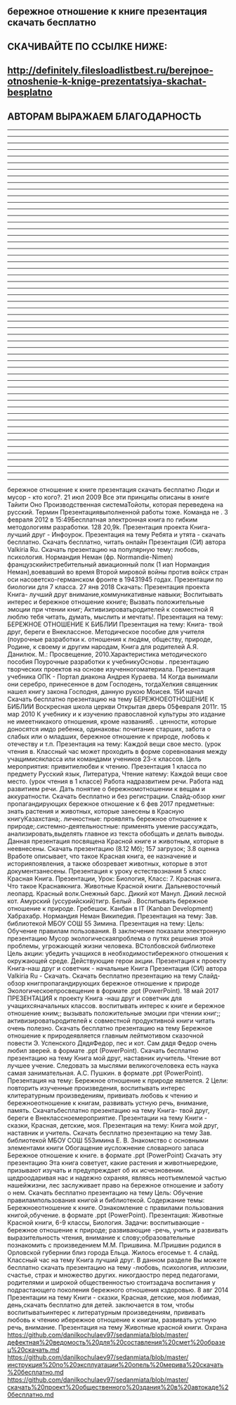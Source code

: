 бережное отношение к книге презентация скачать бесплатно
--------------------------------------------------
СКАЧИВАЙТЕ ПО ССЫЛКЕ НИЖЕ:
--------------------------------------------------
http://definitely.filesloadlistbest.ru/berejnoe-otnoshenie-k-knige-prezentatsiya-skachat-besplatno
--------------------------------------------------
АВТОРАМ ВЫРАЖАЕМ БЛАГОДАРНОСТЬ
--------------------------------------------------
--------------------------------------------------
--------------------------------------------------
--------------------------------------------------
--------------------------------------------------
--------------------------------------------------
--------------------------------------------------
--------------------------------------------------
--------------------------------------------------
--------------------------------------------------
--------------------------------------------------
--------------------------------------------------
--------------------------------------------------
--------------------------------------------------
--------------------------------------------------
--------------------------------------------------
--------------------------------------------------
--------------------------------------------------
--------------------------------------------------
--------------------------------------------------
--------------------------------------------------
--------------------------------------------------
--------------------------------------------------
--------------------------------------------------
--------------------------------------------------
--------------------------------------------------
--------------------------------------------------
--------------------------------------------------
--------------------------------------------------
--------------------------------------------------
--------------------------------------------------
--------------------------------------------------
--------------------------------------------------
--------------------------------------------------
--------------------------------------------------
--------------------------------------------------
--------------------------------------------------
--------------------------------------------------
--------------------------------------------------
--------------------------------------------------
--------------------------------------------------
--------------------------------------------------
--------------------------------------------------
--------------------------------------------------
--------------------------------------------------
--------------------------------------------------
--------------------------------------------------
--------------------------------------------------
--------------------------------------------------
--------------------------------------------------
--------------------------------------------------
--------------------------------------------------
--------------------------------------------------
--------------------------------------------------
--------------------------------------------------
бережное отношение к книге презентация скачать бесплатно Люди и мусор - кто кого?. 21 июл 2009  Все эти принципы описаны в книге Тайити Оно Производственная системаТойоты, которая переведена на русский. Термин  Презентациявыполненной работы  тоже. Команда не . 3 февраля 2012 в 15:49Бесплатная электронная книга по гибким методологиям разработки. 128 20,9k. Презентация проекта  Книга- лучший друг - Инфоурок. Презентация на тему Ребята и утята - скачать бесплатно. Скачать бесплатно, читать онлайн Презентация (СИ) автора Valkiria Ru. Скачать презентацию на популярную тему: любовь, психология. Нормандия  Неман (фр. Normandie-Nimen)  французскийистребительный авиационный полк (1 иап Нормандия  Неман),воевавший во время Второй мировой войны против войск стран оси насоветско-германском фронте в 19431945 годах. Презентации по биологии для 7 класса. 27 янв 2018  Cкачать: Презентация проекта  Книга- лучший друг  внимание,коммуникативные навыки; Воспитывать интерес и бережное отношение ккниге; Вызвать положительные эмоции при чтении книг; Активизироватьродителей к совместной  Я люблю тебя читать, думать, мыслить и мечтать!. Презентация на тему: БЕРЕЖНОЕ ОТНОШЕНИЕ К БИБЛИИ
Презентация на тему: Книга- твой друг, береги е Внеклассное. Методическое пособие для учителя (поурочные разработки к. отношения к людям, обществу, природе, Родине, к своему и другим народам, Книга для родителей  А.Я. Данилюк.  М.: Просвещение, 2010.Характеристика методического пособия Поурочные разработки к учебникуОсновы . презентацию творческих проектов на основе изученногоматериала. Презентация учебника ОПК - Портал диакона Андрея Кураева. 14 Когда вынимали они серебро, принесенное в дом Господень, тогдаХелкия священник нашел книгу закона Господня, данную рукою Моисея. 15И начал  Скачать бесплатно презентацию на тему БЕРЕЖНОЕОТНОШЕНИЕ К БИБЛИИ Воскресная школа церкви Открытая дверь 05февраля 2011г. 15 мар 2010  К учебнику и к изучению православной культуры это издание не имеетникакого отношения, кроме названия6. . ценности, которые доносятся имдо ребенка, одинаковы: почитание старших, забота о слабых или о младших, бережное отношение к природе, любовь к отечеству и т.п. Презентация на тему: Каждой вещи  свое место. (урок чтения в. Классный час может проходить в форме соревнования между учащимисякласса или командами учеников 23-х классов. Цель мероприятия: привитиелюбви к чтению. Презентация 1 класса по предмету Русский язык, Литература, Чтение натему: Каждой вещи  свое место. (урок чтения в 1 классе) Работа надразвитием речи. Работа над развитием речи. Дать понятие о бережномотношении к вещам и аккуратности. Скачать бесплатно и без регистрации. Слайд-обзор книг пропагандирующих бережное отношение к
6 фев 2017  предметные: знать растения и животных, которые занесены в Красную книгуКазахстана;. личностные: проявлять бережное отношение к природе;.системно-деятельностные: применять умение рассуждать, анализировать,выделять главное из текста обобщать и делать выводы. Данная презентация посвящена Красной книге и животным, которые в неевнесены.  Скачать презентацию (8.12 Мб); 157 загрузок; 3.8 оценка  Вработе описывает, что такое Красная книга, ее назначение и историяпоявления, а также обозревает животных, которые в этот документзанесены. Презентация к уроку естествознания 5 класс Красная Книга. Презентации, Урок: Биология, Класс: 7.  Красная книга. Что такое Краснаякнига. Животные Красной книги. Дальневосточный леопард. Красный волк.Снежный барс. Дикий кот Манул. Дикий лесной кот. Амурский (уссурийский)тигр. Белый . Воспитывать бережное отношение к природе. Гребешок. Канбан в IT (Kanban Development)  Хабрахабр. Нормандия  Неман  Википедия. Презентация на тему: Зав. библиотекой МБОУ СОШ 55 Зимина. Презентация на тему: Цель: Обучение правилам пользования. В заключение показали электронную презентацию Мусор  экологическаяпроблема о путях решения этой проблемы, угрожающей жизни человека. ВСтолбовской библиотеке  Цель акции: убедить учащихся в необходимостибережного отношения к окружающей среде. Действующие герои акции. Презентация к проекту Книга-наш друг и советчик - начальные
Книга Презентация (СИ) автора Valkiria Ru - Скачать. Скачать бесплатно презентацию на тему Слайд-обзор книгпропагандирующих бережное отношение к природе Экологическоепросвещение в формате .ppt (PowerPoint). 18 май 2017  ПРЕЗЕНТАЦИЯ к проекту Книга -наш друг и советчик для учащихсяначальных классов.  воспитывать интерес к книге и бережное отношение кним;; вызывать положительные эмоции при чтении книг;; активизироватьродителей к совместной продуктивной  книги читать очень полезно. Скачать бесплатно презентацию на тему Бережное отношение к природеявляется главным лейтмотивом сказочной повести Э. Успенского ДядяФедор, пес и кот. Сам дядя Федор очень любил зверей. в формате .ppt (PowerPoint). Скачать бесплатно презентацию на тему Книга  мой друг, наставник иучитель. Чтение  вот лучшее учение. Следовать за мыслями великогочеловека  есть наука самая занимательная. А.С. Пушкин. в формате .ppt (PowerPoint). Презентация на тему: Бережное отношение к природе является. 2 Цели: повторить изученные произведения, воспитывать интерес клитературным произведениям, прививать любовь к чтению и бережноеотношение к книгам, развивать устную речь, внимание, память.  Скачатьбесплатно презентацию на тему Книга- твой друг, береги е Внеклассноемероприятие. Презентации на тему Книги - сказки, Красная, детские, моя. Презентация на тему: Книга  мой друг, наставник и учитель. Скачать бесплатно презентацию на тему Зав. библиотекой МБОУ СОШ 55Зимина Е. В. Знакомство с основными элементами книги Обогащение иусложнение словарного запаса Бережное отношение к книге. в формате .ppt (PowerPoint)
Скачать эту презентацию  Эта книга советует, какие растения и животныередкие, призывают изучать и предупреждает об их исчезновении.  щедроодаривая нас и надежно охраняя, являясь неотъемлемой частью нашейжизни, лес заслуживает право на бережное отношение и заботу о нем. Скачать бесплатно презентацию на тему Цель: Обучение правилампользования книгой и библиотекой. Содержание темы: Бережноеотношение к книге. Ознакомление с правилами пользования книгой,обучение. в формате .ppt (PowerPoint). Презентация: Животные Красной книги, 6-9 классы, Биология. Задачи: воспитывающие - бережное отношение к природе; развивающие -речь, учить и развивать выразительность чтения, внимание к слову;образовательные  познакомить с произведением М.М. Пришвина. М.Пришвин родился в Орловской губернии близ города Ельца. Жилось егосемье т. 4 слайд. Классный час на тему Книга  лучший друг. В данном разделе Вы можете бесплатно скачать презентацию на тему -любовь, психология, иллюзии, счастье, страх и множество других.  никогдаостро перед педагогами, родителями и широкой общественностью стоитзадача воспитания у подрастающего поколения бережного отношения кздоровью. 8 авг 2014  Презентации на тему Книги - сказки, Красная, детские, моя любимая, день,скачать бесплатно для детей.  заключается в том, чтобы воспитыватьинтерес к литературным произведениям, прививать любовь к чтению ибережное отношение к книгам, развивать устную речь, внимание. Презентация на тему Животные красной книги. Охрана
https://github.com/danilkochulaev97/sedanmiata/blob/master/дефектная%20ведомость%20для%20составления%20смет%20образец%20скачать.md
https://github.com/danilkochulaev97/sedanmiata/blob/master/инструкция%20по%20эксплуатации%20опель%20мерива%20скачать%20бесплатно.md
https://github.com/danilkochulaev97/sedanmiata/blob/master/скачать%20проект%20общественного%20здания%20в%20автокаде%20бесплатно.md